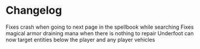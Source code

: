 # Changelog
Fixes crash when going to next page in the spellbook while searching
Fixes magical armor draining mana when there is nothing to repair
Underfoot can now target entities below the player and any player vehicles